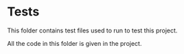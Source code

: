 # Tests
This folder contains test files used to run to test this project.

All the code in this folder is given in the project.
